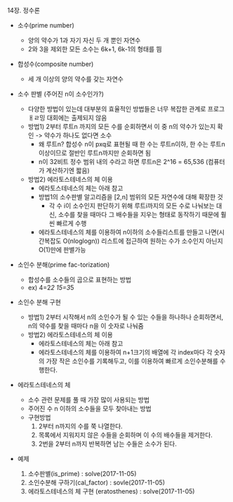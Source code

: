 14장. 정수론

* 소수(prime number)
	* 양의 약수가 1과 자기 자신 두 개 뿐인 자연수
	* 2와 3을 제외한 모든 소수는 6k+1, 6k-1의 형태를 띔

* 합성수(composite number)
	* 세 개 이상의 양의 약수를 갖는 자연수
	
* 소수 판별 (주어진 n이 소수인가?)
	* 다양한 방법이 있는데 대부분의 효율적인 방법들은 너무 복잡한 관계로 프로그ㅐㄹ밍 대회에는 출제되지 않음
	* 방법1) 2부터 루트n 까지의 모든 수를 순회하면서 이 중 n의 약수가 있는지 확인 -> 약수가 하나도 없다면 소수
		* 왜 루트n? 합성수 n이 pxq로 표현될 때 한 수는 루트n이하, 한 수는 루트n이상이므로 절반인 루트n까지만 순회하면 됨
		* n이 32비트 정수 범위 내의 수라고 하면 루트n은 2^16 = 65,536 (컴퓨터가 계산하기엔 짧음)
	* 방법2) 에라토스테네스의 체 이용
		* 에라토스테네스의 체는 아래 참고
		* 방법1의 소수판별 알고리즘을 [2,n] 범위의 모든 자연수에 대해 확장한 것
			* 각 수 i이 소수인지 판단하기 위해 루트i까지의 모든 수로 나눠보는 대신, 소수를 찾을 때마다 그 배수들을 지우는 형태로 동작하기 때문에 훨씬 빠르게 수행
		* 에라토스테네스의 체를 이용하여 n이하의 소수들리스트를 만들고 나면(시간복잡도 O(nloglogn)) 리스트에 접근하여 원하는 수가 소수인지 아닌지 O(1)만에 판별가능
		
* 소인수 분해(prime fac-torization)
	* 합성수를 소수들의 곱으로 표현하는 방법
	* ex) 4=2*2  15=3*5

* 소인수 분해 구현
	* 방법1) 2부터 시작해서 n의 소인수가 될 수 있는 수들을 하나하나 순회하면서, n의 약수를 찾을 때마다 n을 이 숫자로 나눠줌
	* 방법2) 에라토스테네스의 체 이용
		* 에라토스테네스의 체는 아래 참고
		* 에라토스테네스의 체를 이용하여 n+1크기의 배열에 각 index마다 각 숫자의 가장 작은 소인수를 기록해두고, 이를 이용하여 빠르게 소인수분해를 수행한다.
	
* 에라토스테네스의 체
	* 소수 관련 문제를 풀 때 가장 많이 사용되는 방법
	* 주어진 수 n 이하의 소수들을 모두 찾아내는 방법
	* 구현방법
		1. 2부터 n까지의 수를 쭉 나열한다.
		2. 목록에서 지워지지 않은 수들을 순회하며 이 수의 배수들을 제거한다.
		3. 2번을 2부터 n까지 반복하면 남는 수들은 소수가 된다.

* 예제
	1. 소수판별(is_prime) : solve(2017-11-05)
	2. 소인수분해 구하기(cal_factor) : sovle(2017-11-05)
	3. 에라토스테네스의 체 구현 (eratosthenes) : solve(2017-11-05)	